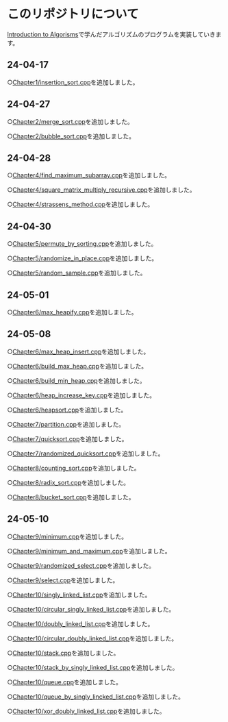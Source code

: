 # このリポジトリについて
[Introduction to Algorisms](https://www.amazon.co.jp/Introduction-Algorithms-fourth-Thomas-Cormen/dp/026204630X)で学んだアルゴリズムのプログラムを実装していきます。

## 24-04-17
○[Chapter1/insertion_sort.cpp](Chapter01/insertion_sort.cpp)を追加しました。
## 24-04-27
○[Chapter2/merge_sort.cpp](Chapter02/merge_sort.cpp)を追加しました。

○[Chapter2/bubble_sort.cpp](Chapter02/bubble_sort.cpp)を追加しました。
## 24-04-28
○[Chapter4/find_maximum_subarray.cpp](Chapter04/find_maximum_subarray.cpp)を追加しました。

○[Chapter4/square_matrix_multiply_recursive.cpp](Chapter4/square_matrix_multiply_recursive.cpp)を追加しました。

○[Chapter4/strassens_method.cpp](Chapter4/strassens_method.cpp)を追加しました。
## 24-04-30
○[Chapter5/permute_by_sorting.cpp](Chapter5/permute_by_sorting.cpp)を追加しました。

○[Chapter5/randomize_in_place.cpp](Chapter5/randomize_in_place.cpp)を追加しました。

○[Chapter5/random_sample.cpp](Chapter5/random_sample.cpp)を追加しました。
## 24-05-01
○[Chapter6/max_heapify.cpp](Chapter6/max_heapify.cpp)を追加しました。
## 24-05-08
○[Chapter6/max_heap_insert.cpp](Chapter6/max_heap_insert.cpp)を追加しました。

○[Chapter6/build_max_heap.cpp](Chapter6/build_max_heap.cpp)を追加しました。

○[Chapter6/build_min_heap.cpp](Chapter6/build_min_heap.cpp)を追加しました。

○[Chapter6/heap_increase_key.cpp](Chapter6/heap_increase_key.cpp)を追加しました。

○[Chapter6/heapsort.cpp](Chapter6/heapsort.cpp)を追加しました。

○[Chapter7/partition.cpp](Chapter7/partition.cpp)を追加しました。

○[Chapter7/quicksort.cpp](Chapter7/quicksort.cpp)を追加しました。

○[Chapter7/randomized_quicksort.cpp](Chapter7/randomized_quicksort.cpp)を追加しました。

○[Chapter8/counting_sort.cpp](Chapter8/counting_sort.cpp)を追加しました。

○[Chapter8/radix_sort.cpp](Chapter8/radix_sort.cpp)を追加しました。

○[Chapter8/bucket_sort.cpp](Chapter8/bucket_sort.cpp)を追加しました。
## 24-05-10
○[Chapter9/minimum.cpp](Chapter9/minimum.cpp)を追加しました。

○[Chapter9/minimum_and_maximum.cpp](Chapter9/minimum_and_maximum.cpp)を追加しました。

○[Chapter9/randomized_select.cpp](Chapter9/randomized_select.cpp)を追加しました。

○[Chapter9/select.cpp](Chapter9/select.cpp)を追加しました。

○[Chapter10/singly_linked_list.cpp](Chapter10/singly_linked_list.cpp)を追加しました。

○[Chapter10/circular_singly_linked_list.cpp](Chapter10/circular_singly_linked_list.cpp)を追加しました。

○[Chapter10/doubly_linked_list.cpp](Chapter10/doubly_linked_list.cpp)を追加しました。

○[Chapter10/circular_doubly_linked_list.cpp](Chapter10/circular_doubly_linked_list.cpp)を追加しました。

○[Chapter10/stack.cpp](Chapter10/stack.cpp)を追加しました。

○[Chapter10/stack_by_singly_linked_list.cpp](Chapter10/stack_by_singly_linked_list.cpp)を追加しました。

○[Chapter10/queue.cpp](Chapter10/queue.cpp)を追加しました。

○[Chapter10/queue_by_singly_lincked_list.cpp](Chapter10/queue_by_singly_lincked_list.cpp)を追加しました。

○[Chapter10/xor_doubly_linked_list.cpp](Chapter10/xor_doubly_linked_list.cpp)を追加しました。